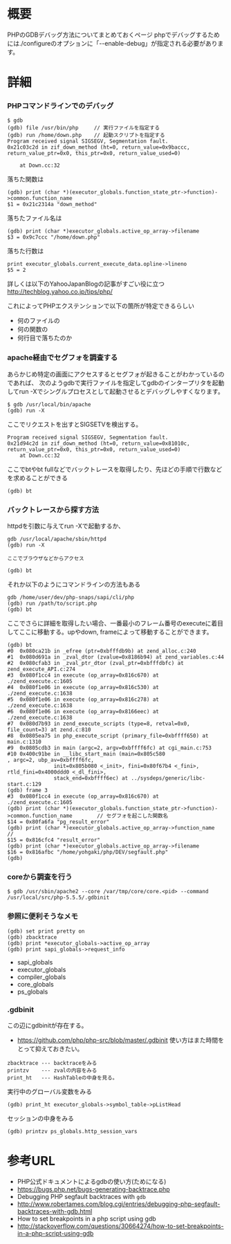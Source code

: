# 概要
PHPのGDBデバッグ方法についてまとめておくページ
phpでデバッグするためには./configureのオプションに「--enable-debug」が指定される必要があります。

# 詳細
### PHPコマンドラインでのデバッグ
```
$ gdb
(gdb) file /usr/bin/php     // 実行ファイルを指定する
(gdb) run /home/down.php    // 起動スクリプトを指定する
Program received signal SIGSEGV, Segmentation fault.
0x21c03c2d in zif_down_method (ht=0, return_value=0x9baccc, return_value_ptr=0x0, this_ptr=0x0, return_value_used=0)

    at Down.cc:32
```

落ちた関数は
```
(gdb) print (char *)(executor_globals.function_state_ptr->function)->common.function_name
$1 = 0x21c2314a "down_method"
```

落ちたファイル名は
```
(gdb) print (char *)executor_globals.active_op_array->filename
$3 = 0x9c7ccc "/home/down.php"
```

落ちた行数は
```
print executor_globals.current_execute_data.opline->lineno
$5 = 2
```

詳しくは以下のYahooJapanBlogの記事がすごい役に立つ
http://techblog.yahoo.co.jp/tips/php/

これによってPHPエクステンションで以下の箇所が特定できるらしい
- 何のファイルの
- 何の関数の
- 何行目で落ちたのか


### apache経由でセグフォを調査する
あらかじめ特定の画面にアクセスするとセグフォが起きることがわかっているのであれば、
次のようgdbで実行ファイルを指定してgdbのインタープリタを起動してrun -Xでシングルプロセスとして起動させるとデバッグしやすくなります。
```
$ gdb /usr/local/bin/apache
(gdb) run -X
```

ここでリクエストを出すとSIGSETVを検出する。
```
Program received signal SIGSEGV, Segmentation fault.
0x21d94c2d in zif_down_method (ht=0, return_value=0x81010c, return_value_ptr=0x0, this_ptr=0x0, return_value_used=0)
    at Down.cc:32
```

ここでbtやbt fullなどでバックトレースを取得したり、先ほどの手順で行数などを求めることができる
```
(gdb) bt
```

### バックトレースから探す方法

httpdを引数に与えてrun -Xで起動するか、
```
gdb /usr/local/apache/sbin/httpd
(gdb) run -X

ここでブラウザなどからアクセス

(gdb) bt
```

それか以下のようにコマンドラインの方法もある
```
gdb /home/user/dev/php-snaps/sapi/cli/php 
(gdb) run /path/to/script.php
(gdb) bt
```

ここでさらに詳細を取得したい場合、一番最小のフレーム番号のexecuteに着目してここに移動する。upやdown, frameによって移動することができます。
```
(gdb) bt
#0  0x080ca21b in _efree (ptr=0xbfffdb9b) at zend_alloc.c:240
#1  0x080d691a in _zval_dtor (zvalue=0x8186b94) at zend_variables.c:44
#2  0x080cfab3 in _zval_ptr_dtor (zval_ptr=0xbfffdbfc) at zend_execute_API.c:274
#3  0x080f1cc4 in execute (op_array=0x816c670) at ./zend_execute.c:1605
#4  0x080f1e06 in execute (op_array=0x816c530) at ./zend_execute.c:1638
#5  0x080f1e06 in execute (op_array=0x816c278) at ./zend_execute.c:1638
#6  0x080f1e06 in execute (op_array=0x8166eec) at ./zend_execute.c:1638
#7  0x080d7b93 in zend_execute_scripts (type=8, retval=0x0, file_count=3) at zend.c:810
#8  0x0805ea75 in php_execute_script (primary_file=0xbffff650) at main.c:1310
#9  0x0805cdb3 in main (argc=2, argv=0xbffff6fc) at cgi_main.c:753
#10 0x400c91be in __libc_start_main (main=0x805c580 
, argc=2, ubp_av=0xbffff6fc,
               init=0x805b080 <_init>, fini=0x80f67b4 <_fini>, rtld_fini=0x4000ddd0 <_dl_fini>,
               stack_end=0xbffff6ec) at ../sysdeps/generic/libc-start.c:129
(gdb) frame 3
#3  0x080f1cc4 in execute (op_array=0x816c670) at ./zend_execute.c:1605
(gdb) print (char *)(executor_globals.function_state_ptr->function)->common.function_name        // セグフォを起こした関数名
$14 = 0x80fa6fa "pg_result_error"
(gdb) print (char *)executor_globals.active_op_array->function_name                              // 
$15 = 0x816cfc4 "result_error"
(gdb) print (char *)executor_globals.active_op_array->filename
$16 = 0x816afbc "/home/yohgaki/php/DEV/segfault.php"
(gdb) 
```

### coreから調査を行う
```
$ gdb /usr/sbin/apache2 --core /var/tmp/core/core.<pid> --command /usr/local/src/php-5.5.5/.gdbinit
```

### 参照に便利そうなメモ
```
(gdb) set print pretty on
(gdb) zbacktrace
(gdb) print *executor_globals->active_op_array
(gdb) print sapi_globals->request_info
```

- sapi_globals
- executor_globals 	
- compiler_globals
- core_globals
- ps_globals

### .gdbinit
この辺にgdbinitが存在する。
- https://github.com/php/php-src/blob/master/.gdbinit
使い方はまた時間をとって抑えておきたい。

```
zbacktrace --- backtraceをみる
printzv    --- zvalの内容をみる
print_ht   --- HashTableの中身を見る。
```

実行中のグローバル変数をみる
```
(gdb) print_ht executor_globals->symbol_table->pListHead
```

セッションの中身をみる
```
(gdb) printzv ps_globals.http_session_vars
```


# 参考URL
- PHP公式ドキュメントによるgdbの使い方(ためになる)
 - https://bugs.php.net/bugs-generating-backtrace.php
- Debugging PHP segfault backtraces with `gdb`
 - http://www.robertames.com/blog.cgi/entries/debugging-php-segfault-backtraces-with-gdb.html
- How to set breakpoints in a php script using gdb
 - http://stackoverflow.com/questions/30664274/how-to-set-breakpoints-in-a-php-script-using-gdb
